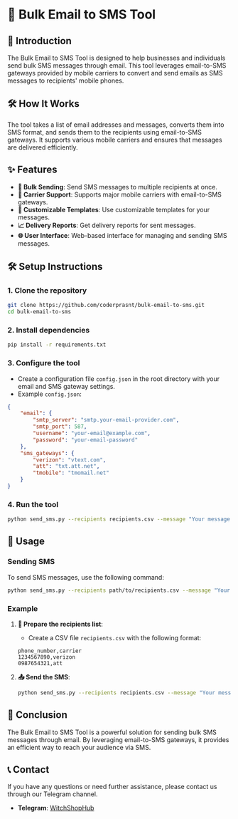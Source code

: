# 📧 Bulk Email to SMS Tool

## 📖 Introduction
The Bulk Email to SMS Tool is designed to help businesses and individuals send bulk SMS messages through email. This tool leverages email-to-SMS gateways provided by mobile carriers to convert and send emails as SMS messages to recipients' mobile phones.

## 🛠️ How It Works
The tool takes a list of email addresses and messages, converts them into SMS format, and sends them to the recipients using email-to-SMS gateways. It supports various mobile carriers and ensures that messages are delivered efficiently.

## ✨ Features
- **📨 Bulk Sending**: Send SMS messages to multiple recipients at once.
- **📡 Carrier Support**: Supports major mobile carriers with email-to-SMS gateways.
- **📝 Customizable Templates**: Use customizable templates for your messages.
- **📈 Delivery Reports**: Get delivery reports for sent messages.
- **🌐 User Interface**: Web-based interface for managing and sending SMS messages.

## 🛠️ Setup Instructions

### 1. Clone the repository
```bash
git clone https://github.com/coderprasnt/bulk-email-to-sms.git
cd bulk-email-to-sms
```

### 2. Install dependencies
```bash
pip install -r requirements.txt
```

### 3. Configure the tool
- Create a configuration file `config.json` in the root directory with your email and SMS gateway settings.
- Example `config.json`:
```json
{
    "email": {
        "smtp_server": "smtp.your-email-provider.com",
        "smtp_port": 587,
        "username": "your-email@example.com",
        "password": "your-email-password"
    },
    "sms_gateways": {
        "verizon": "vtext.com",
        "att": "txt.att.net",
        "tmobile": "tmomail.net"
    }
}
```

### 4. Run the tool
```bash
python send_sms.py --recipients recipients.csv --message "Your message here"
```

## 🚀 Usage

### Sending SMS
To send SMS messages, use the following command:
```bash
python send_sms.py --recipients path/to/recipients.csv --message "Your message here"
```

### Example
1. **📄 Prepare the recipients list**:
    - Create a CSV file `recipients.csv` with the following format:
    ```csv
    phone_number,carrier
    1234567890,verizon
    0987654321,att
    ```

2. **📤 Send the SMS**:
    ```bash
    python send_sms.py --recipients recipients.csv --message "Your message here"
    ```

## 🏁 Conclusion
The Bulk Email to SMS Tool is a powerful solution for sending bulk SMS messages through email. By leveraging email-to-SMS gateways, it provides an efficient way to reach your audience via SMS.

## 📞 Contact
If you have any questions or need further assistance, please contact us through our Telegram channel.

- **Telegram**: [WitchShopHub](https://t.me/witchshophub)
